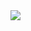 <!--
<div>
  <a href="https://github.com/tylerdlawrence">
  <img height="180em" src="https://github-readme-stats.vercel.app/api?username=tylerdlawrence&show_icons=true&theme=dracula&include_all_commits=true&count_private=true"/>
 </div>
-->
<div> 
  <a href="https://www.linkedin.com/in/tylerdlawrence" target="_blank"><img src="https://img.shields.io/badge/-LinkedIn-%230077B5?style=for-the-badge&logo=linkedin&logoColor=white" target="_blank"></a> 
</div>  
  
<!--
### Hi there 👋

**tylerdlawrence/tylerdlawrence** is a ✨ _special_ ✨ repository because its `README.md` (this file) appears on your GitHub profile.

Here are some ideas to get you started:

- 🔭 I’m currently working on ...
- 🌱 I’m currently learning ...
- 👯 I’m looking to collaborate on ...
- 🤔 I’m looking for help with ...
- 💬 Ask me about ...
- 📫 How to reach me: ...
- 😄 Pronouns: ...
- ⚡ Fun fact: ...

<div>
<img height="110em" src="https://github-readme-stats.vercel.app/api/top-langs/?username=tylerdlawrence&langs_count=16&layout=compact&theme=dracula"/>
</div>

-->

